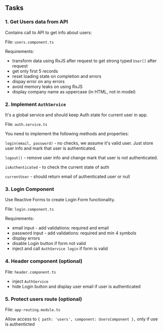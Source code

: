 
## Tasks

### 1. Get Users data from API

Contains call to API to get info about users:

File: `users.component.ts`

Requirements:
- transform data using RxJS after request to get strong typed `User[]` after request
- get only first 5 records
- reset loading state on completion and errors
- dispay error on any errors
- avoid memory leaks on using RxJS
- display company name as uppercase (in HTML, not in model)


### 2. Implement `AuthService`

It's a global service and should keep Auth state for current user in app.

File: `auth.service.ts`

You need to implement the following methods and properties:

`login(email, password)` - no checks, we assume it's valid user. Just store user info and mark that user is authenticated.

`logout()` - remove user info and change mark that user is not authenticated.

`isAuthenticated` - to check the current state of auth

`currentUser` - should return email of authenticated user or null

### 3. Login Component

Use Reactive Forms to create Login Form functionality.

File: `login.component.ts`

Requirements:
- email input - add validations: required and email
- password input - add validations: required and min 4 symbols
- display errors
- disable Login button if form not valid
- inject and call `AuthService login` if form is valid

### 4. Header component (optional)

File: `header.component.ts`

- inject `AuthService`
- hide Login button and display user email if user is authenticated

### 5. Protect users route (optional)

File: `app-routing.module.ts`

Allow access to 
`{ path: 'users', component: UsersComponent },`
only if use is authenticted


